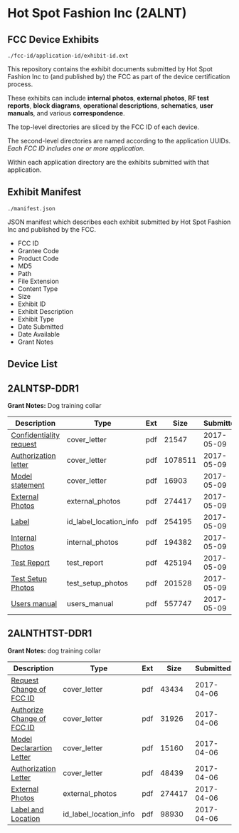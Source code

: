 # Hot Spot Fashion Inc (2ALNT)
## FCC Device Exhibits

```
./fcc-id/application-id/exhibit-id.ext
```

This repository contains the exhibit documents submitted by Hot Spot Fashion Inc to (and published by) the FCC as part of the device certification process.

These exhibits can include **internal photos**, **external photos**, **RF test reports**, **block diagrams**, **operational descriptions**, **schematics**, **user manuals**, and various **correspondence**.

The top-level directories are sliced by the FCC ID of each device.

The second-level directories are named according to the application UUIDs. *Each FCC ID includes one or more application.*

Within each application directory are the exhibits submitted with that application. 

## Exhibit Manifest

```
./manifest.json
```

JSON manifest which describes each exhibit submitted by Hot Spot Fashion Inc and published by the FCC.

- FCC ID
- Grantee Code
- Product Code
- MD5
- Path
- File Extension
- Content Type
- Size
- Exhibit ID
- Exhibit Description
- Exhibit Type
- Date Submitted
- Date Available
- Grant Notes

## Device List
## 2ALNTSP-DDR1
**Grant Notes:** Dog training collar

| Description | Type | Ext | Size | Submitted | Available |
| ----------- | ---- | --- | ---- | --------- | --------- |
| [Confidentiality request](2ALNTSP-DDR1/5e03ddec72afdbcbf29af8d51c3d5058/3384426.pdf) | cover_letter | pdf | 21547 | 2017-05-09 | 2017-05-09 |
| [Authorization letter](2ALNTSP-DDR1/5e03ddec72afdbcbf29af8d51c3d5058/3384427.pdf) | cover_letter | pdf | 1078511 | 2017-05-09 | 2017-05-09 |
| [Model statement](2ALNTSP-DDR1/5e03ddec72afdbcbf29af8d51c3d5058/3384428.pdf) | cover_letter | pdf | 16903 | 2017-05-09 | 2017-05-09 |
| [External Photos](2ALNTSP-DDR1/5e03ddec72afdbcbf29af8d51c3d5058/3347002.pdf) | external_photos | pdf | 274417 | 2017-05-09 | 2017-11-05 |
| [Label](2ALNTSP-DDR1/5e03ddec72afdbcbf29af8d51c3d5058/3384429.pdf) | id_label_location_info | pdf | 254195 | 2017-05-09 | 2017-05-09 |
| [Internal Photos](2ALNTSP-DDR1/5e03ddec72afdbcbf29af8d51c3d5058/2997213.pdf) | internal_photos | pdf | 194382 | 2017-05-09 | 2017-11-05 |
| [Test Report](2ALNTSP-DDR1/5e03ddec72afdbcbf29af8d51c3d5058/3384430.pdf) | test_report | pdf | 425194 | 2017-05-09 | 2017-05-09 |
| [Test Setup Photos](2ALNTSP-DDR1/5e03ddec72afdbcbf29af8d51c3d5058/3384424.pdf) | test_setup_photos | pdf | 201528 | 2017-05-09 | 2017-11-05 |
| [Users manual](2ALNTSP-DDR1/5e03ddec72afdbcbf29af8d51c3d5058/2997218.pdf) | users_manual | pdf | 557747 | 2017-05-09 | 2017-11-05 |
## 2ALNTHTST-DDR1
**Grant Notes:** dog training collar

| Description | Type | Ext | Size | Submitted | Available |
| ----------- | ---- | --- | ---- | --------- | --------- |
| [Request Change of FCC ID](2ALNTHTST-DDR1/8e2e5924873ca5feec159e81dc1937f6/3347004.pdf) | cover_letter | pdf | 43434 | 2017-04-06 | 2017-04-06 |
| [Authorize Change of FCC ID](2ALNTHTST-DDR1/8e2e5924873ca5feec159e81dc1937f6/3347006.pdf) | cover_letter | pdf | 31926 | 2017-04-06 | 2017-04-06 |
| [Model Declarartion Letter](2ALNTHTST-DDR1/8e2e5924873ca5feec159e81dc1937f6/3347008.pdf) | cover_letter | pdf | 15160 | 2017-04-06 | 2017-04-06 |
| [Authorization Letter](2ALNTHTST-DDR1/8e2e5924873ca5feec159e81dc1937f6/3347009.pdf) | cover_letter | pdf | 48439 | 2017-04-06 | 2017-04-06 |
| [External Photos](2ALNTHTST-DDR1/8e2e5924873ca5feec159e81dc1937f6/3347002.pdf) | external_photos | pdf | 274417 | 2017-04-06 | 2017-04-06 |
| [Label and Location](2ALNTHTST-DDR1/8e2e5924873ca5feec159e81dc1937f6/3347007.pdf) | id_label_location_info | pdf | 98930 | 2017-04-06 | 2017-04-06 |
